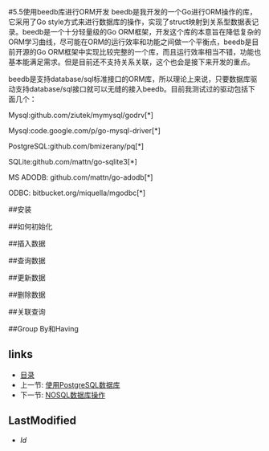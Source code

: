#5.5使用beedb库进行ORM开发
beedb是我开发的一个Go进行ORM操作的库，它采用了Go style方式来进行数据库的操作，实现了struct映射到关系型数据表记录。beedb是一个十分轻量级的Go ORM框架，开发这个库的本意旨在降低复杂的ORM学习曲线，尽可能在ORM的运行效率和功能之间做一个平衡点，beedb是目前开源的Go ORM框架中实现比较完整的一个库，而且运行效率相当不错，功能也基本能满足需求。但是目前还不支持关系关联，这个也会是接下来开发的重点。

beedb是支持database/sql标准接口的ORM库，所以理论上来说，只要数据库驱动支持database/sql接口就可以无缝的接入beedb。目前我测试过的驱动包括下面几个：

Mysql:github.com/ziutek/mymysql/godrv[*]

Mysql:code.google.com/p/go-mysql-driver[*]

PostgreSQL:github.com/bmizerany/pq[*]

SQLite:github.com/mattn/go-sqlite3[*]

MS ADODB: github.com/mattn/go-adodb[*]

ODBC: bitbucket.org/miquella/mgodbc[*]

##安装

##如何初始化

##插入数据

##查询数据

##更新数据

##删除数据

##关联查询

##Group By和Having


## links
   * [目录](<preface.md>)
   * 上一节: [使用PostgreSQL数据库](<5.4.md>)
   * 下一节: [NOSQL数据库操作](<5.6.md>)

## LastModified 
   * $Id$